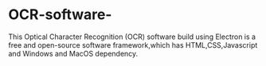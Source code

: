 # OCR-software-
This Optical Character Recognition (OCR) software build using Electron is a free and open-source software framework,which has HTML,CSS,Javascript and Windows and MacOS dependency.
